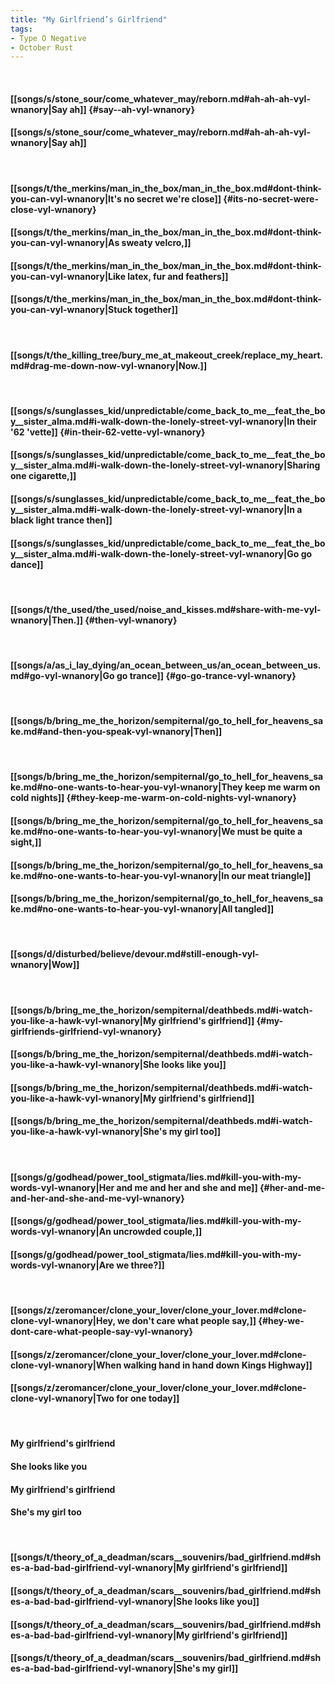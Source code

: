 ```yaml
---
title: "My Girlfriend’s Girlfriend"
tags:
- Type O Negative
- October Rust
---
```

&nbsp;
#### [[songs/s/stone_sour/come_whatever_may/reborn.md#ah-ah-ah-vyl-wnanory|Say  ah]] {#say--ah-vyl-wnanory}
#### [[songs/s/stone_sour/come_whatever_may/reborn.md#ah-ah-ah-vyl-wnanory|Say  ah]]
&nbsp;
#### [[songs/t/the_merkins/man_in_the_box/man_in_the_box.md#dont-think-you-can-vyl-wnanory|It's no secret we're close]] {#its-no-secret-were-close-vyl-wnanory}
#### [[songs/t/the_merkins/man_in_the_box/man_in_the_box.md#dont-think-you-can-vyl-wnanory|As sweaty velcro,]]
#### [[songs/t/the_merkins/man_in_the_box/man_in_the_box.md#dont-think-you-can-vyl-wnanory|Like latex, fur and feathers]]
#### [[songs/t/the_merkins/man_in_the_box/man_in_the_box.md#dont-think-you-can-vyl-wnanory|Stuck together]]
&nbsp;
#### [[songs/t/the_killing_tree/bury_me_at_makeout_creek/replace_my_heart.md#drag-me-down-now-vyl-wnanory|Now.]]
&nbsp;
#### [[songs/s/sunglasses_kid/unpredictable/come_back_to_me__feat_the_boy__sister_alma.md#i-walk-down-the-lonely-street-vyl-wnanory|In their '62 'vette]] {#in-their-62-vette-vyl-wnanory}
#### [[songs/s/sunglasses_kid/unpredictable/come_back_to_me__feat_the_boy__sister_alma.md#i-walk-down-the-lonely-street-vyl-wnanory|Sharing one cigarette,]]
#### [[songs/s/sunglasses_kid/unpredictable/come_back_to_me__feat_the_boy__sister_alma.md#i-walk-down-the-lonely-street-vyl-wnanory|In a black light trance then]]
#### [[songs/s/sunglasses_kid/unpredictable/come_back_to_me__feat_the_boy__sister_alma.md#i-walk-down-the-lonely-street-vyl-wnanory|Go go dance]]
&nbsp;
#### [[songs/t/the_used/the_used/noise_and_kisses.md#share-with-me-vyl-wnanory|Then.]] {#then-vyl-wnanory}
&nbsp;
#### [[songs/a/as_i_lay_dying/an_ocean_between_us/an_ocean_between_us.md#go-vyl-wnanory|Go go trance]] {#go-go-trance-vyl-wnanory}
&nbsp;
#### [[songs/b/bring_me_the_horizon/sempiternal/go_to_hell_for_heavens_sake.md#and-then-you-speak-vyl-wnanory|Then]]
&nbsp;
#### [[songs/b/bring_me_the_horizon/sempiternal/go_to_hell_for_heavens_sake.md#no-one-wants-to-hear-you-vyl-wnanory|They keep me warm on cold nights]] {#they-keep-me-warm-on-cold-nights-vyl-wnanory}
#### [[songs/b/bring_me_the_horizon/sempiternal/go_to_hell_for_heavens_sake.md#no-one-wants-to-hear-you-vyl-wnanory|We must be quite a sight,]]
#### [[songs/b/bring_me_the_horizon/sempiternal/go_to_hell_for_heavens_sake.md#no-one-wants-to-hear-you-vyl-wnanory|In our meat triangle]]
#### [[songs/b/bring_me_the_horizon/sempiternal/go_to_hell_for_heavens_sake.md#no-one-wants-to-hear-you-vyl-wnanory|All tangled]]
&nbsp;
#### [[songs/d/disturbed/believe/devour.md#still-enough-vyl-wnanory|Wow]]
&nbsp;
#### [[songs/b/bring_me_the_horizon/sempiternal/deathbeds.md#i-watch-you-like-a-hawk-vyl-wnanory|My girlfriend's girlfriend]] {#my-girlfriends-girlfriend-vyl-wnanory}
#### [[songs/b/bring_me_the_horizon/sempiternal/deathbeds.md#i-watch-you-like-a-hawk-vyl-wnanory|She looks like you]]
#### [[songs/b/bring_me_the_horizon/sempiternal/deathbeds.md#i-watch-you-like-a-hawk-vyl-wnanory|My girlfriend's girlfriend]]
#### [[songs/b/bring_me_the_horizon/sempiternal/deathbeds.md#i-watch-you-like-a-hawk-vyl-wnanory|She's my girl too]]
&nbsp;
#### [[songs/g/godhead/power_tool_stigmata/lies.md#kill-you-with-my-words-vyl-wnanory|Her and me and her and she and me]] {#her-and-me-and-her-and-she-and-me-vyl-wnanory}
#### [[songs/g/godhead/power_tool_stigmata/lies.md#kill-you-with-my-words-vyl-wnanory|An uncrowded couple,]]
#### [[songs/g/godhead/power_tool_stigmata/lies.md#kill-you-with-my-words-vyl-wnanory|Are we three?]]
&nbsp;
#### [[songs/z/zeromancer/clone_your_lover/clone_your_lover.md#clone-clone-vyl-wnanory|Hey, we don't care what people say,]] {#hey-we-dont-care-what-people-say-vyl-wnanory}
#### [[songs/z/zeromancer/clone_your_lover/clone_your_lover.md#clone-clone-vyl-wnanory|When walking hand in hand down Kings Highway]]
#### [[songs/z/zeromancer/clone_your_lover/clone_your_lover.md#clone-clone-vyl-wnanory|Two for one today]]
&nbsp;
#### My girlfriend's girlfriend
#### She looks like you
#### My girlfriend's girlfriend
#### She's my girl too
&nbsp;
#### [[songs/t/theory_of_a_deadman/scars__souvenirs/bad_girlfriend.md#shes-a-bad-bad-girlfriend-vyl-wnanory|My girlfriend's girlfriend]]
#### [[songs/t/theory_of_a_deadman/scars__souvenirs/bad_girlfriend.md#shes-a-bad-bad-girlfriend-vyl-wnanory|She looks like you]]
#### [[songs/t/theory_of_a_deadman/scars__souvenirs/bad_girlfriend.md#shes-a-bad-bad-girlfriend-vyl-wnanory|My girlfriend's girlfriend]]
#### [[songs/t/theory_of_a_deadman/scars__souvenirs/bad_girlfriend.md#shes-a-bad-bad-girlfriend-vyl-wnanory|She's my girl]]

